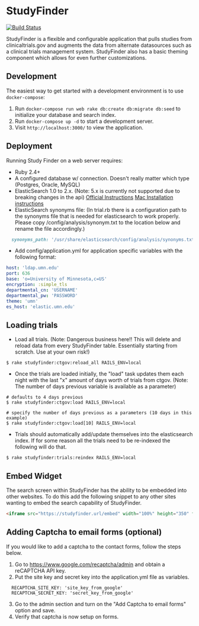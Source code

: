 # StudyFinder
[![Build Status](https://travis-ci.org/ahcis-rds/study_finder.svg?branch=master)](https://travis-ci.org/ahcis-rds/study_finder)

StudyFinder is a flexible and configurable application that pulls studies from
clinicaltrials.gov and augments the data from alternate datasources such as a
clinical trials management system. StudyFinder also has a basic theming
component which allows for even further customizations.

## Development

The easiest way to get started with a development environment is to use `docker-compose`:

1. Run `docker-compose run web rake db:create db:migrate db:seed` to initialize your
database and search index.
1. Run `docker-compose up -d` to start a development server.
1. Visit `http://localhost:3000/` to view the application.

## Deployment

Running Study Finder on a web server requires:

- Ruby 2.4+
- A configured database w/ connection.  Doesn't really matter which type (Postgres, Oracle, MySQL)
- ElasticSearch 1.0 to 2.x. (Note: 5.x is currently not supported due to breaking changes in the api)
  [Official Instructions](https://www.elastic.co/guide/en/elasticsearch/guide/current/_installing_elasticsearch.html)
  [Mac Installation instructions](http://red-badger.com/blog/2013/11/08/getting-started-with-elasticsearch/)
- ElasticSearch synonyms file: (In trial.rb there is a configuration path to the synonyms file that is needed for elasticsearch to work properly.  Please copy /config/analysis/synonym.txt to the location below and rename the file accordingly.)

```ruby
  synonyms_path: '/usr/share/elasticsearch/config/analysis/synonyms.txt'.to_s
```
- Add config/application.yml for application specific variables with the following format:

```yaml
host: 'ldap.umn.edu'
port: 636
base: 'o=University of Minnesota,c=US'
encryption: :simple_tls
departmental_cn: 'USERNAME'
departmental_pw: 'PASSWORD'
theme: 'umn'
es_host: 'elastic.umn.edu'

```

## Loading trials

- Load all trials.  (Note: Dangerous business here!!  This will delete and reload data from every StudyFinder table.  Essentially starting from scratch. Use at your own risk!)

```
$ rake studyfinder:ctgov:reload_all RAILS_ENV=local
```

- Once the trials are loaded initially, the "load" task updates them each night with the last "x" amount of days worth of trials from ctgov.  (Note: The number of days previous variable is available as a parameter)

```
# defaults to 4 days previous
$ rake studyfinder:ctgov:load RAILS_ENV=local

# specify the number of days previous as a parameters (10 days in this example)
$ rake studyfinder:ctgov:load[10] RAILS_ENV=local
```

- Trials should automatically add/update themselves into the elasticsearch index.  If for some reason all the trials need to be re-indexed the following will do that.

```
$ rake studyfinder:trials:reindex RAILS_ENV=local
```

## Embed Widget

The search screen within StudyFinder has the ability to be embedded into other websites. To do this add the following snippet to any other sites wanting to embed the search capability of StudyFinder.

```html
<iframe src="https://studyfinder.url/embed" width="100%" height="350" frameborder="0"></iframe>
```

## Adding Captcha to email forms (optional)

If you would like to add a captcha to the contact forms, follow the steps below.

1. Go to https://www.google.com/recaptcha/admin and obtain a reCAPTCHA API key.
2. Put the site key and secret key into the application.yml file as variables.
```
  RECAPTCHA_SITE_KEY: 'site_key_from_google'
  RECAPTCHA_SECRET_KEY: 'secret_key_from_google'
```
3. Go to the admin section and turn on the "Add Captcha to email forms" option and save.
4. Verify that captcha is now setup on forms.
